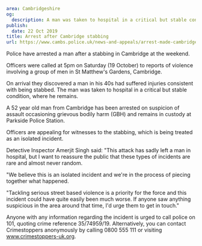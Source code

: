 ```yaml
area: Cambridgeshire
og:
  description: A man was taken to hospital in a critical but stable condition
publish:
  date: 22 Oct 2019
title: Arrest after Cambridge stabbing
url: https://www.cambs.police.uk/news-and-appeals/arrest-made-cambridge-stabbing
```

Police have arrested a man after a stabbing in Cambridge at the weekend.

Officers were called at 5pm on Saturday (19 October) to reports of violence involving a group of men in St Matthew's Gardens, Cambridge.

On arrival they discovered a man in his 40s had suffered injuries consistent with being stabbed. The man was taken to hospital in a critical but stable condition, where he remains.

A 52 year old man from Cambridge has been arrested on suspicion of assault occasioning grievous bodily harm (GBH) and remains in custody at Parkside Police Station.

Officers are appealing for witnesses to the stabbing, which is being treated as an isolated incident.

Detective Inspector Amerjit Singh said: "This attack has sadly left a man in hospital, but I want to reassure the public that these types of incidents are rare and almost never random.

"We believe this is an isolated incident and we're in the process of piecing together what happened.

"Tackling serious street based violence is a priority for the force and this incident could have quite easily been much worse. If anyone saw anything suspicious in the area around that time, I'd urge them to get in touch."

Anyone with any information regarding the incident is urged to call police on 101, quoting crime reference 35/74959/19. Alternatively, you can contact Crimestoppers anonymously by calling 0800 555 111 or visiting www.crimestoppers-uk.org.
